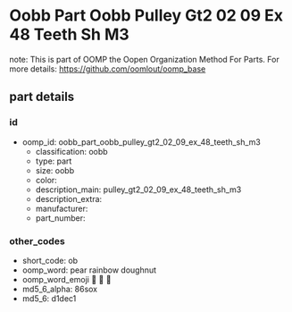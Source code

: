 # Oobb Part Oobb Pulley Gt2 02 09 Ex 48 Teeth Sh M3  

note: This is part of OOMP the Oopen Organization Method For Parts. For more details: https://github.com/oomlout/oomp_base

##  part details





### id
* oomp_id: oobb_part_oobb_pulley_gt2_02_09_ex_48_teeth_sh_m3
  * classification: oobb
  * type: part
  * size: oobb
  * color: 
  * description_main: pulley_gt2_02_09_ex_48_teeth_sh_m3
  * description_extra: 
  * manufacturer: 
  * part_number: 

### other_codes
* short_code: ob
* oomp_word: pear rainbow doughnut
* oomp_word_emoji :pear: :rainbow: :doughnut:
* md5_6_alpha: 86sox
* md5_6: d1dec1